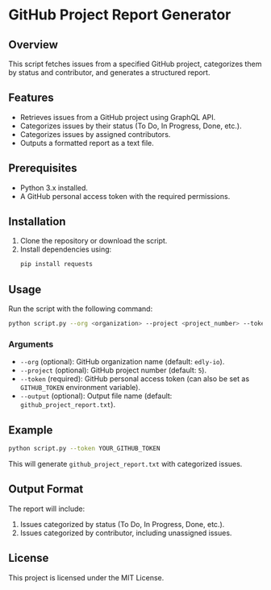 # GitHub Project Report Generator

## Overview
This script fetches issues from a specified GitHub project, categorizes them by status and contributor, and generates a structured report.

## Features
- Retrieves issues from a GitHub project using GraphQL API.
- Categorizes issues by their status (To Do, In Progress, Done, etc.).
- Categorizes issues by assigned contributors.
- Outputs a formatted report as a text file.

## Prerequisites
- Python 3.x installed.
- A GitHub personal access token with the required permissions.

## Installation
1. Clone the repository or download the script.
2. Install dependencies using:
   ```sh
   pip install requests
   ```

## Usage
Run the script with the following command:
```sh
python script.py --org <organization> --project <project_number> --token <github_token> --output <output_filename>
```

### Arguments
- `--org` (optional): GitHub organization name (default: `edly-io`).
- `--project` (optional): GitHub project number (default: `5`).
- `--token` (required): GitHub personal access token (can also be set as `GITHUB_TOKEN` environment variable).
- `--output` (optional): Output file name (default: `github_project_report.txt`).

## Example
```sh
python script.py --token YOUR_GITHUB_TOKEN
```
This will generate `github_project_report.txt` with categorized issues.

## Output Format
The report will include:
1. Issues categorized by status (To Do, In Progress, Done, etc.).
2. Issues categorized by contributor, including unassigned issues.

## License
This project is licensed under the MIT License.

